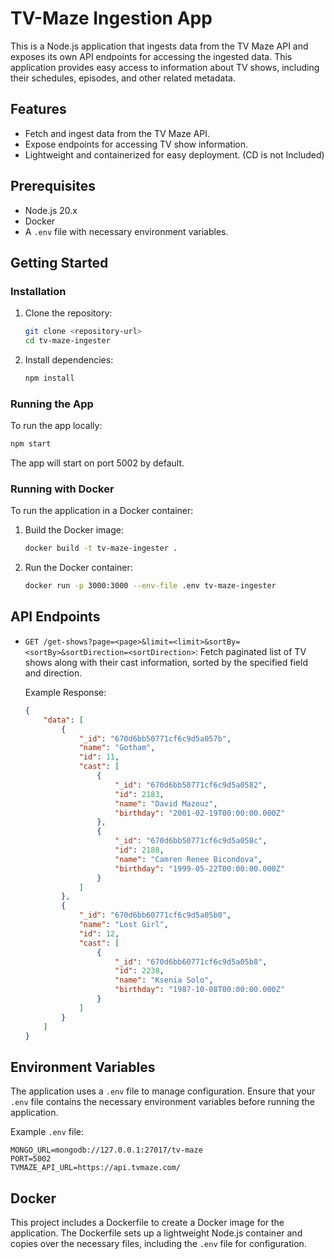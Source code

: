 # TV-Maze Ingestion App

This is a Node.js application that ingests data from the TV Maze API and exposes its own API endpoints for accessing the ingested data. This application provides easy access to information about TV shows, including their schedules, episodes, and other related metadata.

## Features

- Fetch and ingest data from the TV Maze API.
- Expose endpoints for accessing TV show information.
- Lightweight and containerized for easy deployment. (CD is not Included)

## Prerequisites

- Node.js 20.x
- Docker
- A `.env` file with necessary environment variables.

## Getting Started

### Installation

1. Clone the repository:
   ```bash
   git clone <repository-url>
   cd tv-maze-ingester
   ```

2. Install dependencies:
   ```bash
   npm install
   ```

### Running the App

To run the app locally:

```bash
npm start
```

The app will start on port 5002 by default.

### Running with Docker

To run the application in a Docker container:

1. Build the Docker image:
   ```bash
   docker build -t tv-maze-ingester .
   ```

2. Run the Docker container:
   ```bash
   docker run -p 3000:3000 --env-file .env tv-maze-ingester
   ```

## API Endpoints

- `GET /get-shows?page=<page>&limit=<limit>&sortBy=<sortBy>&sortDirection=<sortDirection>`: Fetch paginated list of TV shows along with their cast information, sorted by the specified field and direction.

  Example Response:
  ```json
  {
      "data": [
          {
              "_id": "670d6bb50771cf6c9d5a057b",
              "name": "Gotham",
              "id": 11,
              "cast": [
                  {
                      "_id": "670d6bb50771cf6c9d5a0582",
                      "id": 2183,
                      "name": "David Mazouz",
                      "birthday": "2001-02-19T00:00:00.000Z"
                  },
                  {
                      "_id": "670d6bb50771cf6c9d5a058c",
                      "id": 2188,
                      "name": "Camren Renee Bicondova",
                      "birthday": "1999-05-22T00:00:00.000Z"
                  }
              ]
          },
          {
              "_id": "670d6bb60771cf6c9d5a05b0",
              "name": "Lost Girl",
              "id": 12,
              "cast": [
                  {
                      "_id": "670d6bb60771cf6c9d5a05b8",
                      "id": 2238,
                      "name": "Ksenia Solo",
                      "birthday": "1987-10-08T00:00:00.000Z"
                  }
              ]
          }
      ]
  }
  ```

## Environment Variables

The application uses a `.env` file to manage configuration. Ensure that your `.env` file contains the necessary environment variables before running the application.

Example `.env` file:
```
MONGO_URL=mongodb://127.0.0.1:27017/tv-maze
PORT=5002
TVMAZE_API_URL=https://api.tvmaze.com/
```

## Docker

This project includes a Dockerfile to create a Docker image for the application. The Dockerfile sets up a lightweight Node.js container and copies over the necessary files, including the `.env` file for configuration.